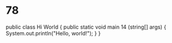 # 78
public class Hi World {
    public static void main 14 (string[] args) {
        System.out.println("Hello, world!");
    }
}
